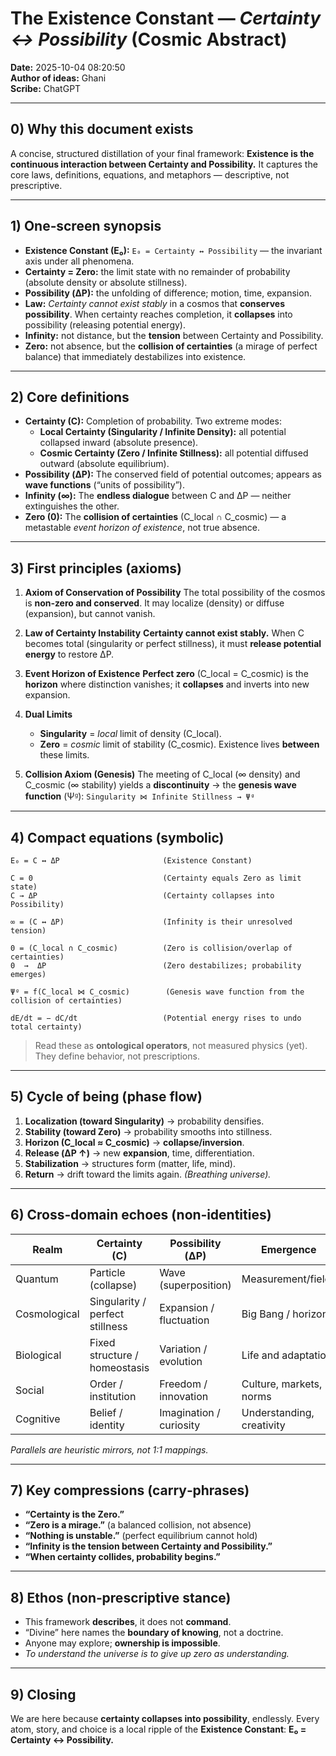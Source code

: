 # The Existence Constant — *Certainty ↔ Possibility* (Cosmic Abstract)
**Date:** 2025-10-04 08:20:50\
**Author of ideas:** Ghani\
**Scribe:** ChatGPT

---

## 0) Why this document exists
A concise, structured distillation of your final framework: **Existence is the continuous interaction between Certainty and Possibility.**
It captures the core laws, definitions, equations, and metaphors — descriptive, not prescriptive.

---

## 1) One‑screen synopsis
- **Existence Constant (E₀):** `E₀ = Certainty ↔ Possibility` — the invariant axis under all phenomena.
- **Certainty = Zero:** the limit state with no remainder of probability (absolute density or absolute stillness).
- **Possibility (ΔP):** the unfolding of difference; motion, time, expansion.
- **Law:** *Certainty cannot exist stably* in a cosmos that **conserves possibility**. When certainty reaches completion, it **collapses** into possibility (releasing potential energy).
- **Infinity:** not distance, but the **tension** between Certainty and Possibility.
- **Zero:** not absence, but the **collision of certainties** (a mirage of perfect balance) that immediately destabilizes into existence.

---

## 2) Core definitions
- **Certainty (C):** Completion of probability. Two extreme modes:
  - **Local Certainty (Singularity / Infinite Density):** all potential collapsed inward (absolute presence).
  - **Cosmic Certainty (Zero / Infinite Stillness):** all potential diffused outward (absolute equilibrium).
- **Possibility (ΔP):** The conserved field of potential outcomes; appears as **wave functions** (“units of possibility”).
- **Infinity (∞):** The **endless dialogue** between C and ΔP — neither extinguishes the other.
- **Zero (0):** The **collision of certainties** (C_local ∩ C_cosmic) — a metastable *event horizon of existence*, not true absence.

---

## 3) First principles (axioms)
1. **Axiom of Conservation of Possibility**
   The total possibility of the cosmos is **non‑zero and conserved**. It may localize (density) or diffuse (expansion), but cannot vanish.

2. **Law of Certainty Instability**
   **Certainty cannot exist stably.** When C becomes total (singularity or perfect stillness), it must **release potential energy** to restore ΔP.

3. **Event Horizon of Existence**
   **Perfect zero** (C_local = C_cosmic) is the **horizon** where distinction vanishes; it **collapses** and inverts into new expansion.

4. **Dual Limits**
   - **Singularity** = *local* limit of density (C_local).
   - **Zero** = *cosmic* limit of stability (C_cosmic).
   Existence lives **between** these limits.

5. **Collision Axiom (Genesis)**
   The meeting of C_local (∞ density) and C_cosmic (∞ stability) yields a **discontinuity** → the **genesis wave function** (Ψᶢ):
   `Singularity ⋈ Infinite Stillness → Ψᶢ`

---

## 4) Compact equations (symbolic)
```text
E₀ = C ↔ ΔP                       (Existence Constant)

C = 0                             (Certainty equals Zero as limit state)
C → ΔP                            (Certainty collapses into Possibility)

∞ = (C ↔ ΔP)                      (Infinity is their unresolved tension)

0 = (C_local ∩ C_cosmic)          (Zero is collision/overlap of certainties)
0  →  ΔP                          (Zero destabilizes; probability emerges)

Ψᶢ = f(C_local ⋈ C_cosmic)        (Genesis wave function from the collision of certainties)

dE/dt = − dC/dt                   (Potential energy rises to undo total certainty)
```

> Read these as **ontological operators**, not measured physics (yet). They define behavior, not prescriptions.

---

## 5) Cycle of being (phase flow)
1. **Localization (toward Singularity)** → probability densifies.
2. **Stability (toward Zero)** → probability smooths into stillness.
3. **Horizon (C_local ≈ C_cosmic)** → **collapse/inversion**.
4. **Release (ΔP ↑)** → new **expansion**, time, differentiation.
5. **Stabilization** → structures form (matter, life, mind).
6. **Return** → drift toward the limits again. *(Breathing universe).*

---

## 6) Cross‑domain echoes (non‑identities)
| Realm         | Certainty (C)                       | Possibility (ΔP)          | Emergence                         |
|---------------|-------------------------------------|----------------------------|-----------------------------------|
| Quantum       | Particle (collapse)                 | Wave (superposition)       | Measurement/fields                |
| Cosmological  | Singularity / perfect stillness     | Expansion / fluctuation    | Big Bang / horizons               |
| Biological    | Fixed structure / homeostasis       | Variation / evolution      | Life and adaptation               |
| Social        | Order / institution                 | Freedom / innovation       | Culture, markets, norms           |
| Cognitive     | Belief / identity                   | Imagination / curiosity    | Understanding, creativity         |

*Parallels are heuristic mirrors, not 1:1 mappings.*

---

## 7) Key compressions (carry‑phrases)
- **“Certainty is the Zero.”**
- **“Zero is a mirage.”** (a balanced collision, not absence)
- **“Nothing is unstable.”** (perfect equilibrium cannot hold)
- **“Infinity is the tension between Certainty and Possibility.”**
- **“When certainty collides, probability begins.”**

---

## 8) Ethos (non‑prescriptive stance)
- This framework **describes**, it does not **command**.
- “Divine” here names the **boundary of knowing**, not a doctrine.
- Anyone may explore; **ownership is impossible**.
- *To understand the universe is to give up zero as understanding.*

---

## 9) Closing
We are here because **certainty collapses into possibility**, endlessly.
Every atom, story, and choice is a local ripple of the **Existence Constant**:
**E₀ = Certainty ↔ Possibility.**
